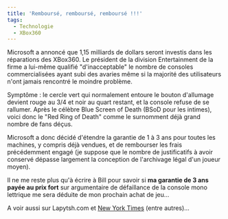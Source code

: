 ```yaml
---
title: 'Remboursé, remboursé, remboursé !!!'
tags:
  - Technologie
  - XBox360
---
```


Microsoft a annoncé que 1,15 milliards de dollars seront investis dans les
réparations des XBox360\. Le président de la division Entertainment de la firme
a lui-même qualifié "d'inacceptable" le nombre de consoles commercialisées ayant
subi des avaries même si la majorité des utilisateurs n'ont jamais rencontré le
moindre problème.

Symptôme&nbsp;: le cercle vert qui normalement entoure le bouton d'allumage
devient rouge au 3/4 et noir au quart restant, et la console refuse de se
rallumer. Après le célèbre Blue Screen of Death (BSoD pour les intimes), voici
donc le "Red Ring of Death" comme le surnomment déjà grand nombre de fans déçus.

Microsoft a donc décidé d'étendre la garantie de 1 à 3 ans pour toutes les
machines, y compris déjà vendues, et de rembourser les frais précédemment engagé
(je suppose que le nombre de justificatifs à avoir conservé dépasse largement la
conception de l'archivage légal d'un joueur moyen).

Il ne me reste plus qu'à écrire à Bill pour savoir si **ma garantie de 3 ans
payée au prix fort** sur argumentaire de défaillance de la console mono
lettrique me sera déduite de mon prochain achat de jeu…

A voir aussi sur Lapytsh.com et
[New York Times](https://myaccount.nytimes.com/auth/login?URI=www-nc.nytimes.com/2007/07/06/business/06soft.html&REFUSE_COOKIE_ERROR=SHOW_ERROR)
(entre autres)…
